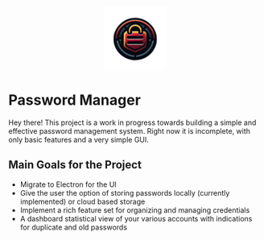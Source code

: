 <br />
<p align="center">
    <img src="res/Logo.png" alt="Logo" width="25%">
  </a>
</p>

# Password Manager
Hey there! This project is a work in progress towards building a simple and effective password management system.
Right now it is incomplete, with only basic features and a very simple GUI.  

## Main Goals for the Project 

- Migrate to Electron for the UI
- Give the user the option of storing passwords locally (currently implemented) or cloud based storage
- Implement a rich feature set for organizing and managing credentials
- A dashboard statistical view of your various accounts with indications for duplicate and old passwords